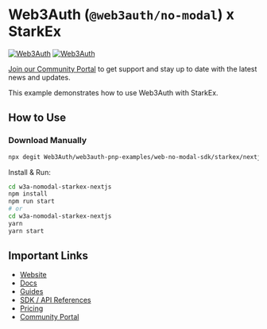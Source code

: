 # Web3Auth (`@web3auth/no-modal`) x StarkEx

[![Web3Auth](https://img.shields.io/badge/Web3Auth-SDK-blue)](https://web3auth.io/docs/sdk/pnp/web/no-modal)
[![Web3Auth](https://img.shields.io/badge/Web3Auth-Community-cyan)](https://community.web3auth.io)

[Join our Community Portal](https://community.web3auth.io/) to get support and stay up to date with the latest news and updates.

This example demonstrates how to use Web3Auth with StarkEx.

## How to Use

### Download Manually

```bash
npx degit Web3Auth/web3auth-pnp-examples/web-no-modal-sdk/starkex/nextjs-starkex-no-modal-example w3a-nomodal-starkex-nextjs
```

Install & Run:

```bash
cd w3a-nomodal-starkex-nextjs
npm install
npm run start
# or
cd w3a-nomodal-starkex-nextjs
yarn
yarn start
```

## Important Links

- [Website](https://web3auth.io)
- [Docs](https://web3auth.io/docs)
- [Guides](https://web3auth.io/docs/content-hub?type=guides)
- [SDK / API References](https://web3auth.io/docs/sdk)
- [Pricing](https://web3auth.io/pricing.html)
- [Community Portal](https://community.web3auth.io)
